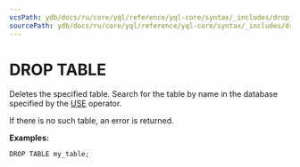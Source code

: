 ```yaml
---
vcsPath: ydb/docs/ru/core/yql/reference/yql-core/syntax/_includes/drop_table.md
sourcePath: ydb/docs/ru/core/yql/reference/yql-core/syntax/_includes/drop_table.md
---
```

# DROP TABLE

Deletes the specified table.  Search for the table by name in the database specified by the [USE](../use.md) operator.

If there is no such table, an error is returned.

**Examples:**

```yql
DROP TABLE my_table;
```
